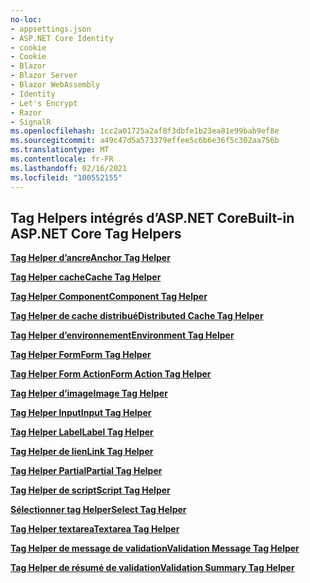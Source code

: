 ```yaml
---
no-loc:
- appsettings.json
- ASP.NET Core Identity
- cookie
- Cookie
- Blazor
- Blazor Server
- Blazor WebAssembly
- Identity
- Let's Encrypt
- Razor
- SignalR
ms.openlocfilehash: 1cc2a01725a2af8f3dbfe1b23ea81e99bab9ef8e
ms.sourcegitcommit: a49c47d5a573379effee5c6b6e36f5c302aa756b
ms.translationtype: MT
ms.contentlocale: fr-FR
ms.lasthandoff: 02/16/2021
ms.locfileid: "100552155"
---
```

## <a name="built-in-aspnet-core-tag-helpers"></a><span data-ttu-id="f8a1c-101">Tag Helpers intégrés d’ASP.NET Core</span><span class="sxs-lookup"><span data-stu-id="f8a1c-101">Built-in ASP.NET Core Tag Helpers</span></span>

<span data-ttu-id="f8a1c-102">**[Tag Helper d’ancre](xref:mvc/views/tag-helpers/builtin-th/anchor-tag-helper)**</span><span class="sxs-lookup"><span data-stu-id="f8a1c-102">**[Anchor Tag Helper](xref:mvc/views/tag-helpers/builtin-th/anchor-tag-helper)**</span></span>

<span data-ttu-id="f8a1c-103">**[Tag Helper cache](xref:mvc/views/tag-helpers/builtin-th/cache-tag-helper)**</span><span class="sxs-lookup"><span data-stu-id="f8a1c-103">**[Cache Tag Helper](xref:mvc/views/tag-helpers/builtin-th/cache-tag-helper)**</span></span>

<span data-ttu-id="f8a1c-104">**[Tag Helper Component](xref:mvc/views/tag-helpers/builtin-th/component-tag-helper)**</span><span class="sxs-lookup"><span data-stu-id="f8a1c-104">**[Component Tag Helper](xref:mvc/views/tag-helpers/builtin-th/component-tag-helper)**</span></span>

<span data-ttu-id="f8a1c-105">**[Tag Helper de cache distribué](xref:mvc/views/tag-helpers/builtin-th/distributed-cache-tag-helper)**</span><span class="sxs-lookup"><span data-stu-id="f8a1c-105">**[Distributed Cache Tag Helper](xref:mvc/views/tag-helpers/builtin-th/distributed-cache-tag-helper)**</span></span>

<span data-ttu-id="f8a1c-106">**[Tag Helper d’environnement](xref:mvc/views/tag-helpers/builtin-th/environment-tag-helper)**</span><span class="sxs-lookup"><span data-stu-id="f8a1c-106">**[Environment Tag Helper](xref:mvc/views/tag-helpers/builtin-th/environment-tag-helper)**</span></span>

<span data-ttu-id="f8a1c-107">**[Tag Helper Form](xref:mvc/views/working-with-forms#the-form-tag-helper)**</span><span class="sxs-lookup"><span data-stu-id="f8a1c-107">**[Form Tag Helper](xref:mvc/views/working-with-forms#the-form-tag-helper)**</span></span>

<span data-ttu-id="f8a1c-108">**[Tag Helper Form Action](xref:mvc/views/working-with-forms#the-form-action-tag-helper)**</span><span class="sxs-lookup"><span data-stu-id="f8a1c-108">**[Form Action Tag Helper](xref:mvc/views/working-with-forms#the-form-action-tag-helper)**</span></span>

<span data-ttu-id="f8a1c-109">**[Tag Helper d’image](xref:mvc/views/tag-helpers/builtin-th/image-tag-helper)**</span><span class="sxs-lookup"><span data-stu-id="f8a1c-109">**[Image Tag Helper](xref:mvc/views/tag-helpers/builtin-th/image-tag-helper)**</span></span>

<span data-ttu-id="f8a1c-110">**[Tag Helper Input](xref:mvc/views/working-with-forms#the-input-tag-helper)**</span><span class="sxs-lookup"><span data-stu-id="f8a1c-110">**[Input Tag Helper](xref:mvc/views/working-with-forms#the-input-tag-helper)**</span></span>

<span data-ttu-id="f8a1c-111">**[Tag Helper Label](xref:mvc/views/working-with-forms#the-label-tag-helper)**</span><span class="sxs-lookup"><span data-stu-id="f8a1c-111">**[Label Tag Helper](xref:mvc/views/working-with-forms#the-label-tag-helper)**</span></span>

<span data-ttu-id="f8a1c-112">**[Tag Helper de lien](xref:mvc/views/tag-helpers/builtin-th/link-tag-helper)**</span><span class="sxs-lookup"><span data-stu-id="f8a1c-112">**[Link Tag Helper](xref:mvc/views/tag-helpers/builtin-th/link-tag-helper)**</span></span>

<span data-ttu-id="f8a1c-113">**[Tag Helper Partial](xref:mvc/views/tag-helpers/builtin-th/partial-tag-helper)**</span><span class="sxs-lookup"><span data-stu-id="f8a1c-113">**[Partial Tag Helper](xref:mvc/views/tag-helpers/builtin-th/partial-tag-helper)**</span></span>

<span data-ttu-id="f8a1c-114">**[Tag Helper de script](xref:mvc/views/tag-helpers/builtin-th/script-tag-helper)**</span><span class="sxs-lookup"><span data-stu-id="f8a1c-114">**[Script Tag Helper](xref:mvc/views/tag-helpers/builtin-th/script-tag-helper)**</span></span>

<span data-ttu-id="f8a1c-115">**[Sélectionner tag Helper](xref:mvc/views/working-with-forms#the-select-tag-helper)**</span><span class="sxs-lookup"><span data-stu-id="f8a1c-115">**[Select Tag Helper](xref:mvc/views/working-with-forms#the-select-tag-helper)**</span></span>

<span data-ttu-id="f8a1c-116">**[Tag Helper textarea](xref:mvc/views/working-with-forms#the-textarea-tag-helper)**</span><span class="sxs-lookup"><span data-stu-id="f8a1c-116">**[Textarea Tag Helper](xref:mvc/views/working-with-forms#the-textarea-tag-helper)**</span></span>

<span data-ttu-id="f8a1c-117">**[Tag Helper de message de validation](xref:mvc/views/working-with-forms#the-validation-message-tag-helper)**</span><span class="sxs-lookup"><span data-stu-id="f8a1c-117">**[Validation Message Tag Helper](xref:mvc/views/working-with-forms#the-validation-message-tag-helper)**</span></span>

<span data-ttu-id="f8a1c-118">**[Tag Helper de résumé de validation](xref:mvc/views/working-with-forms#the-validation-summary-tag-helper)**</span><span class="sxs-lookup"><span data-stu-id="f8a1c-118">**[Validation Summary Tag Helper](xref:mvc/views/working-with-forms#the-validation-summary-tag-helper)**</span></span>
